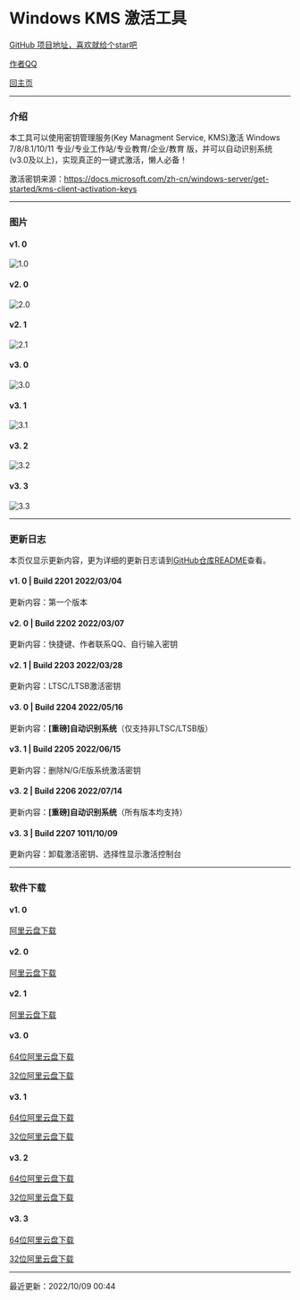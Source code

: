 # Windows KMS 激活工具

[GitHub 项目地址，喜欢就给个star吧](https://github.com/hyc1230/KMS-Activator)

[作者QQ](tencent://message?uin=191039275)

[回主页](/)

---
### 介绍

本工具可以使用密钥管理服务(Key Managment Service, KMS)激活 Windows 7/8/8.1/10/11 专业/专业工作站/专业教育/企业/教育 版，并可以自动识别系统(v3.0及以上)，实现真正的一键式激活，懒人必备！

激活密钥来源：<https://docs.microsoft.com/zh-cn/windows-server/get-started/kms-client-activation-keys>

---
### 图片

#### v1. 0

![1.0](https://user-images.githubusercontent.com/107044023/176808423-258029e1-ac5e-49b7-b97d-a3fe472d9c1c.png)

#### v2. 0

![2.0](https://user-images.githubusercontent.com/107044023/176808681-e510c7bb-0bf9-441f-8012-0d1c8e5a26e9.png)

#### v2. 1

![2.1](https://user-images.githubusercontent.com/107044023/176808846-fd1c2c11-ae50-47dc-803c-34156a6e9e86.png)

#### v3. 0

![3.0](https://user-images.githubusercontent.com/107044023/176809141-45e1a9d6-e265-4a56-ab9a-51ea95b06189.png)

#### v3. 1

![3.1](https://user-images.githubusercontent.com/107044023/176809273-303f86c1-06a9-445d-89a7-f062018fb714.png)

#### v3. 2

![3.2](https://user-images.githubusercontent.com/107044023/178847963-06143263-1a87-49a6-b455-913c17f7730a.png)

#### v3. 3

![3.3](https://user-images.githubusercontent.com/107044023/194718169-98a6be9e-b39b-4a6b-b0d6-0ea4ae2520a8.png)

---

### 更新日志

本页仅显示更新内容，更为详细的更新日志请到[GitHub仓库README](https://github.com/hyc1230/KMS-Activator/blob/main/README.md#更新日志)查看。

#### v1. 0 | Build 2201 2022/03/04

更新内容：第一个版本

#### v2. 0 | Build 2202 2022/03/07

更新内容：快捷键、作者联系QQ、自行输入密钥

#### v2. 1 | Build 2203 2022/03/28

更新内容：LTSC/LTSB激活密钥

#### v3. 0 | Build 2204 2022/05/16

更新内容：**[重磅]自动识别系统**（仅支持非LTSC/LTSB版）

#### v3. 1 | Build 2205 2022/06/15

更新内容：删除N/G/E版系统激活密钥

#### v3. 2 | Build 2206 2022/07/14

更新内容：**[重磅]自动识别系统**（所有版本均支持）

#### v3. 3 | Build 2207 1011/10/09

更新内容：卸载激活密钥、选择性显示激活控制台

---
### 软件下载

#### v1. 0

[阿里云盘下载](https://www.aliyundrive.com/s/a1SGev5D6Je)

#### v2. 0

[阿里云盘下载](https://www.aliyundrive.com/s/PVcnZZTTFjA)

#### v2. 1

[阿里云盘下载](https://www.aliyundrive.com/s/6EBMwqjAju9)

#### v3. 0

[64位阿里云盘下载](https://www.aliyundrive.com/s/sp9PabENHSs)

[32位阿里云盘下载](https://www.aliyundrive.com/s/tu4EapruBxj)

#### v3. 1

[64位阿里云盘下载](https://www.aliyundrive.com/s/GC71oXujr8d)

[32位阿里云盘下载](https://www.aliyundrive.com/s/oW6VqUXdbhG)

#### v3. 2

[64位阿里云盘下载](https://www.aliyundrive.com/s/WK2r3qh3UCu)

[32位阿里云盘下载](https://www.aliyundrive.com/s/3SZkANp1eqt)

#### v3. 3

[64位阿里云盘下载](https://www.aliyundrive.com/s/HJVrxZcskNG)

[32位阿里云盘下载](https://www.aliyundrive.com/s/wKhnkNX8oNg)

---
最近更新：2022/10/09 00:44
